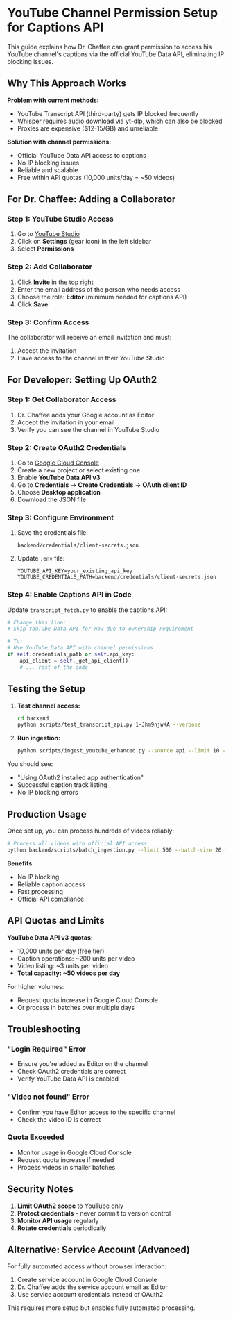 # YouTube Channel Permission Setup for Captions API

This guide explains how Dr. Chaffee can grant permission to access his YouTube channel's captions via the official YouTube Data API, eliminating IP blocking issues.

## Why This Approach Works

**Problem with current methods:**
- YouTube Transcript API (third-party) gets IP blocked frequently
- Whisper requires audio download via yt-dlp, which can also be blocked
- Proxies are expensive ($12-15/GB) and unreliable

**Solution with channel permissions:**
- Official YouTube Data API access to captions
- No IP blocking issues
- Reliable and scalable
- Free within API quotas (10,000 units/day = ~50 videos)

## For Dr. Chaffee: Adding a Collaborator

### Step 1: YouTube Studio Access

1. Go to [YouTube Studio](https://studio.youtube.com)
2. Click on **Settings** (gear icon) in the left sidebar
3. Select **Permissions**

### Step 2: Add Collaborator

1. Click **Invite** in the top right
2. Enter the email address of the person who needs access
3. Choose the role: **Editor** (minimum needed for captions API)
4. Click **Save**

### Step 3: Confirm Access

The collaborator will receive an email invitation and must:
1. Accept the invitation
2. Have access to the channel in their YouTube Studio

## For Developer: Setting Up OAuth2

### Step 1: Get Collaborator Access

1. Dr. Chaffee adds your Google account as Editor
2. Accept the invitation in your email
3. Verify you can see the channel in YouTube Studio

### Step 2: Create OAuth2 Credentials

1. Go to [Google Cloud Console](https://console.cloud.google.com/)
2. Create a new project or select existing one
3. Enable **YouTube Data API v3**
4. Go to **Credentials** → **Create Credentials** → **OAuth client ID**
5. Choose **Desktop application**
6. Download the JSON file

### Step 3: Configure Environment

1. Save the credentials file:
   ```
   backend/credentials/client-secrets.json
   ```

2. Update `.env` file:
   ```env
   YOUTUBE_API_KEY=your_existing_api_key
   YOUTUBE_CREDENTIALS_PATH=backend/credentials/client-secrets.json
   ```

### Step 4: Enable Captions API in Code

Update `transcript_fetch.py` to enable the captions API:

```python
# Change this line:
# Skip YouTube Data API for now due to ownership requirement

# To:
# Use YouTube Data API with channel permissions
if self.credentials_path or self.api_key:
    api_client = self._get_api_client()
    # ... rest of the code
```

## Testing the Setup

1. **Test channel access:**
   ```bash
   cd backend
   python scripts/test_transcript_api.py 1-Jhm9njwKA --verbose
   ```

2. **Run ingestion:**
   ```bash
   python scripts/ingest_youtube_enhanced.py --source api --limit 10 --skip-shorts
   ```

You should see:
- "Using OAuth2 installed app authentication"
- Successful caption track listing
- No IP blocking errors

## Production Usage

Once set up, you can process hundreds of videos reliably:

```bash
# Process all videos with official API access
python backend/scripts/batch_ingestion.py --limit 500 --batch-size 20 --concurrency 4 --skip-shorts
```

**Benefits:**
- No IP blocking
- Reliable caption access
- Fast processing
- Official API compliance

## API Quotas and Limits

**YouTube Data API v3 quotas:**
- 10,000 units per day (free tier)
- Caption operations: ~200 units per video
- Video listing: ~3 units per video
- **Total capacity: ~50 videos per day**

For higher volumes:
- Request quota increase in Google Cloud Console
- Or process in batches over multiple days

## Troubleshooting

### "Login Required" Error
- Ensure you're added as Editor on the channel
- Check OAuth2 credentials are correct
- Verify YouTube Data API is enabled

### "Video not found" Error
- Confirm you have Editor access to the specific channel
- Check the video ID is correct

### Quota Exceeded
- Monitor usage in Google Cloud Console
- Request quota increase if needed
- Process videos in smaller batches

## Security Notes

1. **Limit OAuth2 scope** to YouTube only
2. **Protect credentials** - never commit to version control
3. **Monitor API usage** regularly
4. **Rotate credentials** periodically

## Alternative: Service Account (Advanced)

For fully automated access without browser interaction:
1. Create service account in Google Cloud Console
2. Dr. Chaffee adds the service account email as Editor
3. Use service account credentials instead of OAuth2

This requires more setup but enables fully automated processing.
